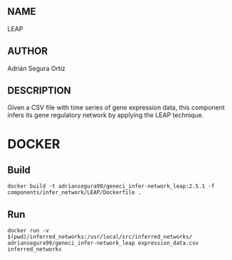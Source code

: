 ## NAME

LEAP

## AUTHOR

Adrián Segura Ortiz

## DESCRIPTION

Given a CSV file with time series of gene expression data, this component infers its gene regulatory network by applying the LEAP technique.

# DOCKER

## Build

```
docker build -t adriansegura99/geneci_infer-network_leap:2.5.1 -f components/infer_network/LEAP/Dockerfile .
```

## Run

```
docker run -v $(pwd)/inferred_networks:/usr/local/src/inferred_networks/ adriansegura99/geneci_infer-network_leap expression_data.csv inferred_networks
```
